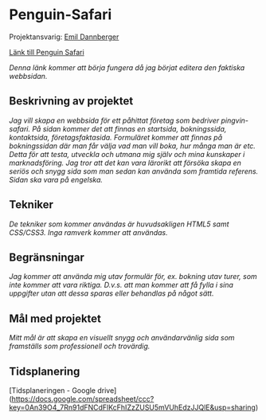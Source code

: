 # Penguin-Safari
Projektansvarig: 
[Emil Dannberger](https://github.com/ed222an)

[Länk till Penguin Safari](https://c9.io/ed222an/penguin-safari/workspace/index.html)

*Denna länk kommer att börja fungera då jag börjat editera den faktiska webbsidan.*

## Beskrivning av projektet
*Jag vill skapa en webbsida för ett påhittat företag som bedriver pingvin-safari. På sidan kommer det att finnas en startsida, bokningssida, kontaktsida, företagsfaktasida. Formuläret kommer att finnas på bokningssidan där man får välja vad man vill boka, hur många man är etc. Detta för att testa, utveckla och utmana mig själv och mina kunskaper i marknadsföring. Jag tror att det kan vara lärorikt att försöka skapa en seriös och snygg sida som man sedan kan använda som framtida referens. Sidan ska vara på engelska.*

## Tekniker
*De tekniker som kommer användas är huvudsakligen HTML5 samt CSS/CSS3. Inga ramverk kommer att användas.*

## Begränsningar
*Jag kommer att använda mig utav formulär för, ex. bokning utav turer, som inte kommer att vara riktiga. D.v.s. att man kommer att få fylla i sina uppgifter utan att dessa sparas eller behandlas på något sätt.*

## Mål med projektet
*Mitt mål är att skapa en visuellt snygg och användarvänlig sida som framställs som professionell och trovärdig.*

## Tidsplanering
[Tidsplaneringen - Google drive] (https://docs.google.com/spreadsheet/ccc?key=0An39O4_7Rn91dFNCdFlKcFhIZzZUSU5mVUhEdzJJQlE&usp=sharing)
